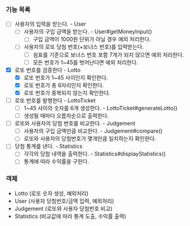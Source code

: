 ### 기능 목록
- [ ] 사용자의 입력을 받는다. - User
    - [ ] 사용자의 구입 금액을 받는다. - User#getMoneyInput()
        - [ ] 구입 금액이 1000원 단위가 아닐 경우 예외 처리한다.
    - [ ] 사용자의 로또 당첨 번호(+보너스 번호)를 입력받는다.
        - [ ] 쉼표를 기준으로 보너스 번호 포함 7개가 되지 않으면 예외 처리한다.
        - [ ] 모든 번호가 1~45를 벗어난다면 예외 처리한다.
- [x] 로또 번호를 검증한다 - Lotto
    - [x] 로또 번호가 1~45 사이인지 확인한다.
    - [x] 로또 번호가 총 6자리인지 확인한다.
    - [x] 로또 번호가 중복되지 않는지 확인한다.
- [ ] 로또 번호를 발행한다 - LottoTicket
    - [ ] 1~45 사이의 숫자를 6개 생성한다. - LottoTicket#generateLotto()
    - [ ] 생성될 때마다 오름차순으로 출력한다.
- [ ] 로또와 사용자의 당첨 번호를 비교한다. - Judgement
    - [ ] 사용자의 구입 금액만큼 비교한다. - Judgement#compare()
    - [ ] 로또와 사용자의 당첨번호가 몇개만큼 일치하는지 확인한다.
- [ ] 당첨 통계를 낸다. - Statistics
    - [ ] 각각의 당첨 내역을 출력한다. - Statistics#displayStatistics()
    - [ ] 통계에 따라 수익률을 구한다.

### 객체
- Lotto (로또 숫자 생성, 예외처리)
- User (사용자 당첨번호/금액 입력, 예외처리)
- Judgement (로또와 사용자 당첨번호 비교)
- Statistics (비교값에 따라 통계 도출, 수익률 출력)
